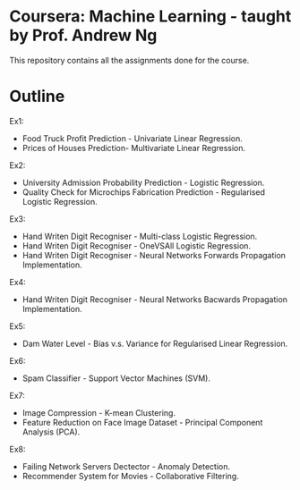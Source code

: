 # Coursera: Machine Learning - taught by Prof. Andrew Ng
This repository contains all the assignments done for the course.

# Outline
Ex1:
- Food Truck Profit Prediction - Univariate Linear Regression.
- Prices of Houses Prediction- Multivariate Linear Regression.

Ex2:
- University Admission Probability Prediction - Logistic Regression.
- Quality Check for Microchips Fabrication Prediction - Regularised Logistic Regression.

Ex3:
- Hand Writen Digit Recogniser - Multi-class Logistic Regression.
- Hand Writen Digit Recogniser - OneVSAll Logistic Regression.
- Hand Writen Digit Recogniser - Neural Networks Forwards Propagation Implementation.

Ex4:
- Hand Writen Digit Recogniser - Neural Networks Bacwards Propagation Implementation.

Ex5:
- Dam Water Level  - Bias v.s. Variance for Regularised Linear Regression.

Ex6:
- Spam Classifier - Support Vector Machines (SVM).

Ex7:
- Image Compression - K-mean Clustering.
- Feature Reduction on Face Image Dataset - Principal Component Analysis (PCA).

Ex8:
- Failing Network Servers Dectector - Anomaly Detection.
- Recommender System for Movies - Collaborative Filtering.
